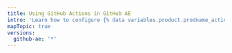 ```yaml
---
title: Using GitHub Actions in GitHub AE
intro: 'Learn how to configure {% data variables.product.prodname_actions %} on {% data variables.product.prodname_ghe_managed %}.'
mapTopic: true
versions:
  github-ae: '*'
---
```

